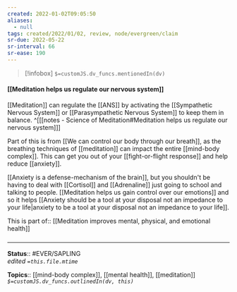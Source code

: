 ```yaml
---
created: 2022-01-02T09:05:50 
aliases:
  - null
tags: created/2022/01/02, review, node/evergreen/claim
sr-due: 2022-05-22
sr-interval: 66
sr-ease: 190
---
```

> [!infobox]
`$=customJS.dv_funcs.mentionedIn(dv)`

#### [[Meditation helps us regulate our nervous system]] 

[[Meditation]] can regulate the [[ANS]] by activating the [[Sympathetic Nervous System]] or [[Parasympathetic Nervous System]] to keep them in balance.
^[[[notes - Science of Meditation#Meditation helps us regulate our nervous system]]]

Part of this is from [[We can control our body through our breath]], as the breathing techniques of [[meditation]] can impact 
the entire [[mind-body complex]].
This can get you out of your [[fight-or-flight response]]
and help reduce [[anxiety]].

[[Anxiety is a defense-mechanism of the brain]], but
you shouldn't be having to deal with [[Cortisol]] and [[Adrenaline]] just going to school and talking to people.
[[Meditation helps us gain control over our emotions]]
and so it helps 
[[Anxiety should be a tool at your disposal not an impedance to your life|anxiety to be a tool at your disposal not an impedance to your life]].

This is
part of:: [[Meditation improves mental, physical, and emotional health]]

### <hr class="footnote"/>

**Status**:: #EVER/SAPLING  
*edited `=this.file.mtime`*

**Topics**:: [[mind-body complex]], [[mental health]], [[meditation]]
*`$=customJS.dv_funcs.outlinedIn(dv, this)`*
